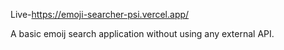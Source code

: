 Live-https://emoji-searcher-psi.vercel.app/


A basic emoij search application without using any external API.
